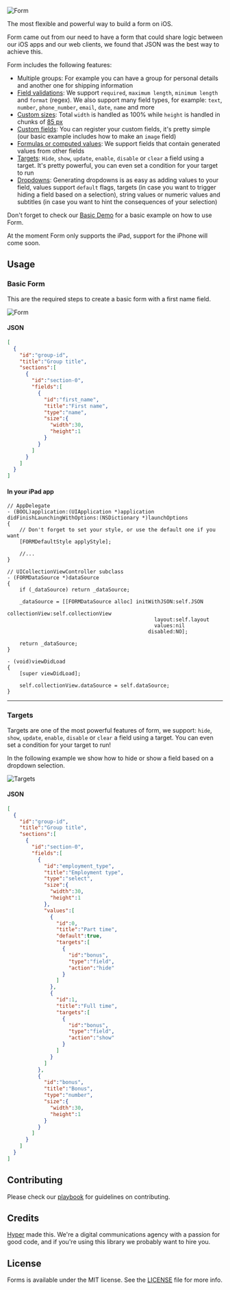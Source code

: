 ![Form](https://github.com/hyperoslo/Form/blob/master/Images/logo-v4.png)

The most flexible and powerful way to build a form on iOS.

Form came out from our need to have a form that could share logic between our iOS apps and our web clients, we found that JSON was the best way to achieve this.

Form includes the following features:

- Multiple groups: For example you can have a group for personal details and another one for shipping information
- [Field validations](https://github.com/hyperoslo/Form/blob/d426e7b090fee7a630d1208b87c63a85b6aaf5df/Demos/Basic-ObjC/Basic-ObjC/Assets/forms.json#L19): We support `required`, `maximum length`, `minimum length` and `format` (regex). We also support many field types, for example: `text`, `number`, `phone_number`, `email`, `date`, `name` and more
- [Custom sizes](https://github.com/hyperoslo/Form/blob/d426e7b090fee7a630d1208b87c63a85b6aaf5df/Demos/Basic-ObjC/Basic-ObjC/Assets/forms.json#L15): Total `width` is handled as 100% while `height` is handled in chunks of [85 px](https://github.com/hyperoslo/Form/blob/b1a542d042a45a9a3056fb8969b5704e51fda1f4/Source/Cells/Base/FORMBaseFieldCell.h#L15)
- [Custom fields](https://github.com/hyperoslo/Form/blob/d426e7b090fee7a630d1208b87c63a85b6aaf5df/Demos/Basic-ObjC/Basic-ObjC/Assets/forms.json#L78): You can register your custom fields, it's pretty simple (our basic example includes how to make an `image` field)
- [Formulas or computed values](https://github.com/hyperoslo/Form/blob/d426e7b090fee7a630d1208b87c63a85b6aaf5df/Demos/Basic-ObjC/Basic-ObjC/Assets/forms.json#L47): We support fields that contain generated values from other fields
- [Targets](https://github.com/hyperoslo/Form/blob/d426e7b090fee7a630d1208b87c63a85b6aaf5df/Demos/Basic-ObjC/Basic-ObjC/Assets/forms.json#L127): `Hide`, `show`, `update`, `enable`, `disable` or `clear` a field using a target. It's pretty powerful, you can even set a condition for your target to run
- [Dropdowns](https://github.com/hyperoslo/Form/blob/d426e7b090fee7a630d1208b87c63a85b6aaf5df/Demos/Basic-ObjC/Basic-ObjC/Assets/forms.json#L122): Generating dropdowns is as easy as adding values to your field, values support `default` flags, targets (in case you want to trigger hiding a field based on a selection), string values or numeric values and subtitles (in case you want to hint the consequences of your selection)

Don't forget to check our [Basic Demo](https://github.com/hyperoslo/Form/tree/master/Demos/Basic-ObjC) for a basic example on how to use Form.

At the moment Form only supports the iPad, support for the iPhone will come soon.

## Usage

### Basic Form

This are the required steps to create a basic form with a first name field.

![Form](https://github.com/hyperoslo/Form/blob/master/Images/basic-form.png)

#### JSON
```json
[
  {
    "id":"group-id",
    "title":"Group title",
    "sections":[
      {
        "id":"section-0",
        "fields":[
          {
            "id":"first_name",
            "title":"First name",
            "type":"name",
            "size":{
              "width":30,
              "height":1
            }
          }
        ]
      }
    ]
  }
]
```

#### In your iPad app
```objc
// AppDelegate
- (BOOL)application:(UIApplication *)application didFinishLaunchingWithOptions:(NSDictionary *)launchOptions
{
    // Don't forget to set your style, or use the default one if you want
    [FORMDefaultStyle applyStyle];

    //...
}

// UICollectionViewController subclass
- (FORMDataSource *)dataSource
{
    if (_dataSource) return _dataSource;

    _dataSource = [[FORMDataSource alloc] initWithJSON:self.JSON
                                        collectionView:self.collectionView
                                                layout:self.layout
                                                values:nil
                                              disabled:NO];

    return _dataSource;
}

- (void)viewDidLoad
{
    [super viewDidLoad];

    self.collectionView.dataSource = self.dataSource;
}

```
<hr>

### Targets

Targets are one of the most powerful features of form, we support: `hide`, `show`, `update`, `enable`, `disable` or `clear` a field using a target. You can even set a condition for your target to run!

In the following example we show how to hide or show a field based on a dropdown selection.

![Targets](https://github.com/hyperoslo/Form/blob/master/Images/target.gif)

#### JSON

```json
[
  {
    "id":"group-id",
    "title":"Group title",
    "sections":[
      {
        "id":"section-0",
        "fields":[
          {
            "id":"employment_type",
            "title":"Employment type",
            "type":"select",
            "size":{
              "width":30,
              "height":1
            },
            "values":[
              {
                "id":0,
                "title":"Part time",
                "default":true,
                "targets":[
                  {
                    "id":"bonus",
                    "type":"field",
                    "action":"hide"
                  }
                ]
              },
              {
                "id":1,
                "title":"Full time",
                "targets":[
                  {
                    "id":"bonus",
                    "type":"field",
                    "action":"show"
                  }
                ]
              }
            ]
          },
          {
            "id":"bonus",
            "title":"Bonus",
            "type":"number",
            "size":{
              "width":30,
              "height":1
            }
          }
        ]
      }
    ]
  }
]
```

## Contributing

Please check our [playbook](https://github.com/hyperoslo/playbook/blob/master/GIT_AND_GITHUB.md) for guidelines on contributing.

## Credits

[Hyper](http://hyper.no) made this. We're a digital communications agency with a passion for good code,
and if you're using this library we probably want to hire you.

## License

Forms is available under the MIT license. See the [LICENSE](https://github.com/hyperoslo/Form/raw/master/LICENSE.md) file for more info.
